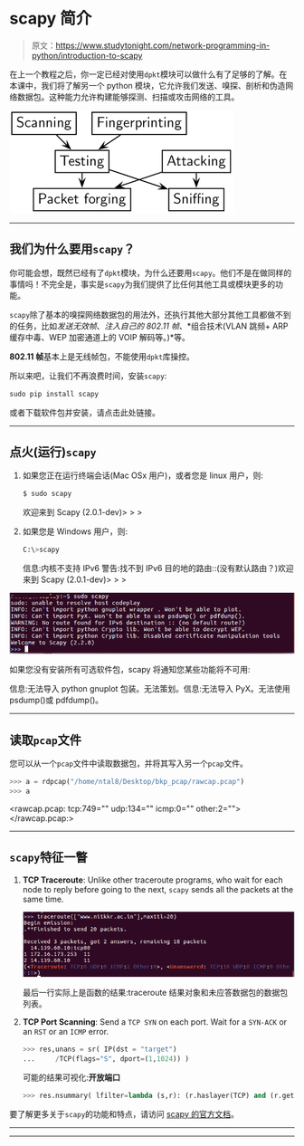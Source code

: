 # scapy 简介

> 原文：<https://www.studytonight.com/network-programming-in-python/introduction-to-scapy>

在上一个教程之后，你一定已经对使用`dpkt`模块可以做什么有了足够的了解。在本课中，我们将了解另一个 python 模块，它允许我们发送、嗅探、剖析和伪造网络数据包。这种能力允许构建能够探测、扫描或攻击网络的工具。

![Introduction to Scapy module](img/59418f116cb01aa3b9aa3eda2fab7de8.png)

* * *

## 我们为什么要用`scapy`？

你可能会想，既然已经有了`dpkt`模块，为什么还要用`scapy`。他们不是在做同样的事情吗！不完全是，事实是`scapy`为我们提供了比任何其他工具或模块更多的功能。

`scapy`除了基本的嗅探网络数据包的用法外，还执行其他大部分其他工具都做不到的任务，比如*发送无效帧*、*注入自己的 802.11 帧*、*组合技术(VLAN 跳频+ ARP 缓存中毒、WEP 加密通道上的 VOIP 解码等。)*等。

**802.11 帧**基本上是无线帧包，不能使用`dpkt`库操控。

所以来吧，让我们不再浪费时间，安装`scapy`:

```py
sudo pip install scapy
```

或者下载软件包并安装，请点击此处链接。

* * *

## 点火(运行)`scapy`

1.  如果您正在运行终端会话(Mac OSx 用户)，或者您是 linux 用户，则:

    ```py
    $ sudo scapy
    ```

    欢迎来到 Scapy (2.0.1-dev)> > >

2.  如果您是 Windows 用户，则:

    ```py
    C:\>scapy
    ```

    信息:内核不支持 IPv6 警告:找不到 IPv6 目的地的路由::(没有默认路由？)欢迎来到 Scapy (2.0.1-dev)> > >

![Introduction to Scapy](img/7bd9e782230daebc2194f3525596d994.png)

如果您没有安装所有可选软件包，scapy 将通知您某些功能将不可用:

信息:无法导入 python gnuplot 包装。无法策划。信息:无法导入 PyX。无法使用 psdump()或 pdfdump()。

* * *

## 读取`pcap`文件

您可以从一个`pcap`文件中读取数据包，并将其写入另一个`pcap`文件。

```py
>>> a = rdpcap("/home/ntal8/Desktop/bkp_pcap/rawcap.pcap")
>>> a
```

<rawcap.pcap: tcp:749="" udp:134="" icmp:0="" other:2=""></rawcap.pcap:>

* * *

## `scapy`特征一瞥

1.  **TCP Traceroute**: Unlike other traceroute programs, who wait for each node to reply before going to the next, `scapy` sends all the packets at the same time.

    ![Introduction to Scapy](img/d1056546999078ea6075d9c320f0b305.png)

    最后一行实际上是函数的结果:traceroute 结果对象和未应答数据包的数据包列表。

2.  **TCP Port Scanning**: Send a `TCP SYN` on each port. Wait for a `SYN-ACK` or an `RST` or an `ICMP` error.

    ```py
    >>> res,unans = sr( IP(dst = "target")
    ...   	/TCP(flags="S", dport=(1,1024)) )
    ```

    可能的结果可视化:**开放端口**

    ```py
    >>> res.nsummary( lfilter=lambda (s,r): (r.haslayer(TCP) and (r.getlayer(TCP).flags & 2)) )
    ```

要了解更多关于`scapy`的功能和特点，请访问 [scapy 的官方文档](https://scapy.readthedocs.io/en/latest/usage.html)。

* * *

* * *